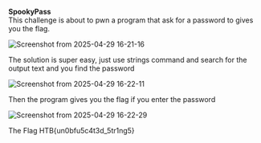 **SpookyPass**  
This challenge is about to pwn a program that ask for a password to gives you the flag.  


![Screenshot from 2025-04-29 16-21-16](https://github.com/user-attachments/assets/9a0be239-2c09-4dc8-a3ac-d8758fcc3243)

The solution is super easy, just use strings command and search for the output text and you find the password  

![Screenshot from 2025-04-29 16-22-11](https://github.com/user-attachments/assets/26b840bf-7b11-4c32-9755-3ae0c5348efc)

Then the program gives you the flag if you enter the password  

![Screenshot from 2025-04-29 16-22-29](https://github.com/user-attachments/assets/7b66d136-e104-443b-8a5c-53e9abcf5b38)


The Flag
HTB{un0bfu5c4t3d_5tr1ng5}  
